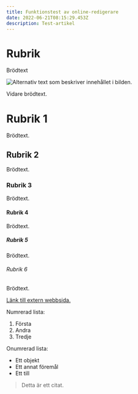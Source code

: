 ```yaml
---
title: Funktionstest av online-redigerare
date: 2022-06-21T08:15:29.453Z
description: Test-artikel
---
```

# Rubrik

Brödtext

![Alternativ text som beskriver innehållet i bilden.](/img/skolan.jpg "Bildtext.")

Vidare brödtext.

# Rubrik 1

Brödtext.

## Rubrik 2

Brödtext.

### Rubrik 3

Brödtext.

#### Rubrik 4

Brödtext.

##### Rubrik 5

Brödtext.

###### Rubrik 6

Brödtext.

[Länk till extern webbsida.](twonorm.com)

Numrerad lista:

1. Första
2. Andra
3. Tredje

Onumrerad lista:

* Ett objekt
* Ett annat föremål
* Ett till

> Detta är ett citat.